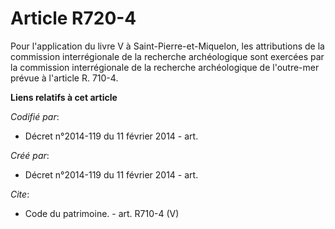 # Article R720-4

Pour l'application du livre V à Saint-Pierre-et-Miquelon, les attributions de la commission interrégionale de la recherche
archéologique sont exercées par la commission interrégionale de la recherche archéologique de l'outre-mer prévue à l'article
R. 710-4.

**Liens relatifs à cet article**

_Codifié par_:

  - Décret n°2014-119 du 11 février 2014 - art.

_Créé par_:

  - Décret n°2014-119 du 11 février 2014 - art.

_Cite_:

  - Code du patrimoine. - art. R710-4 (V)
